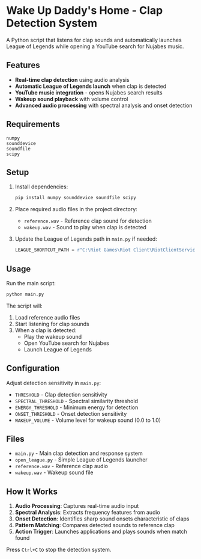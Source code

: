 # Wake Up Daddy's Home - Clap Detection System

A Python script that listens for clap sounds and automatically launches League of Legends while opening a YouTube search for Nujabes music.

## Features

- **Real-time clap detection** using audio analysis
- **Automatic League of Legends launch** when clap is detected
- **YouTube music integration** - opens Nujabes search results
- **Wakeup sound playback** with volume control
- **Advanced audio processing** with spectral analysis and onset detection

## Requirements

```
numpy
sounddevice
soundfile
scipy
```

## Setup

1. Install dependencies:
   ```bash
   pip install numpy sounddevice soundfile scipy
   ```

2. Place required audio files in the project directory:
   - `reference.wav` - Reference clap sound for detection
   - `wakeup.wav` - Sound to play when clap is detected

3. Update the League of Legends path in `main.py` if needed:
   ```python
   LEAGUE_SHORTCUT_PATH = r"C:\Riot Games\Riot Client\RiotClientServices.exe"
   ```

## Usage

Run the main script:
```bash
python main.py
```

The script will:
1. Load reference audio files
2. Start listening for clap sounds
3. When a clap is detected:
   - Play the wakeup sound
   - Open YouTube search for Nujabes
   - Launch League of Legends

## Configuration

Adjust detection sensitivity in `main.py`:

- `THRESHOLD` - Clap detection sensitivity
- `SPECTRAL_THRESHOLD` - Spectral similarity threshold
- `ENERGY_THRESHOLD` - Minimum energy for detection
- `ONSET_THRESHOLD` - Onset detection sensitivity
- `WAKEUP_VOLUME` - Volume level for wakeup sound (0.0 to 1.0)

## Files

- `main.py` - Main clap detection and response system
- `open_league.py` - Simple League of Legends launcher
- `reference.wav` - Reference clap audio
- `wakeup.wav` - Wakeup sound file

## How It Works

1. **Audio Processing**: Captures real-time audio input
2. **Spectral Analysis**: Extracts frequency features from audio
3. **Onset Detection**: Identifies sharp sound onsets characteristic of claps
4. **Pattern Matching**: Compares detected sounds to reference clap
5. **Action Trigger**: Launches applications and plays sounds when match found

Press `Ctrl+C` to stop the detection system.